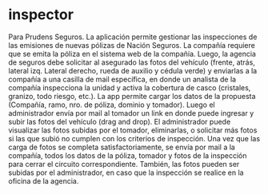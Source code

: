 # inspector

Para Prudens Seguros. La aplicación permite gestionar las inspecciones de las emisiones de nuevas pólizas de Nación Seguros. 
La compañía requiere que se emita la póliza en el sistema web de la compañía. Luego, la agencia de seguros debe solicitar al asegurado las fotos del vehículo (frente, atrás, lateral izq. Lateral derecho, rueda de auxilio y cédula verde) y enviarlas a la compañía a una casilla de mail específica, en donde un analista de la compañía inspecciona la unidad y activa la cobertura de casco (cristales, granizo, todo riesgo, etc.).
La app permite cargar los datos de la propuesta (Compañía, ramo, nro. de póliza, dominio y tomador). Luego el administrador envía por mail al tomador un link en donde puede ingresar y subir las fotos del vehículo (drag and drop). El administrador puede visualizar las fotos subidas por el tomador, eliminarlas, o solicitar más fotos si las que subió no cumplen con los criterios de inspección.
Una vez que las carga de fotos se completa satisfactoriamente, se envía por mail a la compañía, todos los datos de la póliza, tomador y fotos de la inspección para cerrar el circuito correspondiente.
También, las fotos pueden ser subidas por el administrador, en caso que la inspección se realice en la oficina de la agencia.
